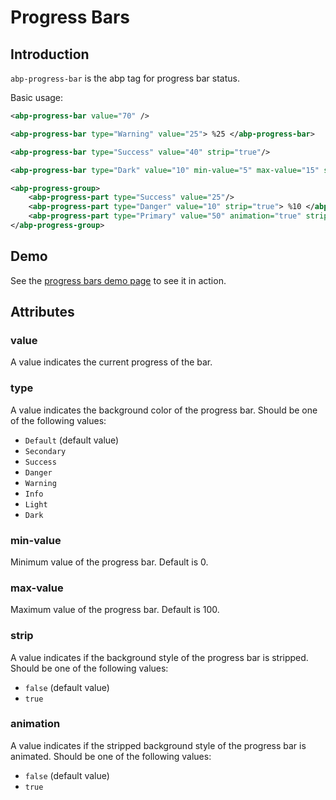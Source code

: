 # Progress Bars

## Introduction

`abp-progress-bar` is the abp tag for progress bar status.

Basic usage:

````xml
<abp-progress-bar value="70" />

<abp-progress-bar type="Warning" value="25"> %25 </abp-progress-bar>

<abp-progress-bar type="Success" value="40" strip="true"/>

<abp-progress-bar type="Dark" value="10" min-value="5" max-value="15" strip="true"> %50 </abp-progress-bar>

<abp-progress-group>
    <abp-progress-part type="Success" value="25"/>
    <abp-progress-part type="Danger" value="10" strip="true"> %10 </abp-progress-part>
    <abp-progress-part type="Primary" value="50" animation="true" strip="true" />
</abp-progress-group>
````



## Demo

See the [progress bars demo page](https://bootstrap-taghelpers.abp.io/Components/ProgressBars) to see it in action.

## Attributes

### value

A value indicates the current progress of the bar.

### type

A value indicates the background color of the progress bar. Should be one of the following values:

* `Default` (default value)
* `Secondary`
* `Success`
* `Danger`
* `Warning`
* `Info`
* `Light`
* `Dark`

### min-value

Minimum value of the progress bar. Default is 0.

### max-value

Maximum value of the progress bar. Default is 100.

### strip

A value indicates if the background style of the progress bar is stripped. Should be one of the following values:

* `false` (default value)
* `true`

### animation

A value indicates if the stripped background style of the progress bar is animated. Should be one of the following values:

* `false` (default value)
* `true`
